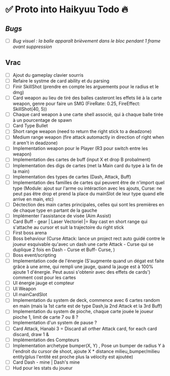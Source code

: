 # ✅ Proto into Haikyuu Todo :fire:

## *Bugs*
- [ ] *Bug visuel : la balle apparaît brièvement dans le bloc pendant 1 frame avant suppression*

## Vrac
- [ ] Ajout du gameplay clavier sourris
- [ ] Refaire le systme de card ability et du parsing
- [ ] Finir SkillShot (prendre en compte les arguements pour le radius et le dmg)
- [ ] Card weapon au lieu de tiré des balles casteront les effets lié à la carte weapon, genre pour faire un SMG (FireRate: 0.25, FireEffect: SkillShot(40, 5)) 
- [ ] Chaque card weapon à une carte shell associé, qui à chaque balle tirée à un pourcentage de spawn 
- [ ] Card Type Bullet
- [ ] Short range weapon (need to return the right stick to a deadzone)
- [ ] Medium range weapon (fire attack automactly in direction of right when it aren't in deadzone)
- [ ] Implementation weapon pour le Player (R3 pour switch entre les weapon)
- [ ] Implementation des cartes de buff (input X et drop B probalment)
- [ ] Implementation des digs de cartes (met la Main card du type à la fin de la main)
- [ ] Implementation des types de cartes (Dash, Attack, Buff)
- [ ] Implementation des familles de cartes qui peuvent être de n'import quel type (Module: ajout sur l'arme ou intéraction avec les ajouts, Curse: ne peut pas être drop et prend la place du mainSlot de leur type quand elle arrive en main, etc)
- [ ] Déctection des main cartes principales, celles qui sont les premières en de chaque type en partant de la gauche
- [ ] Implémenter l'assistance de visée (Aim Assist)
- [ ] Card Buff - gear | Laser Vectoriel |= Ray cast en short range qui s'attache au cursor et suit la trajectoire du right stick
- [ ] First boss arena
- [ ] Boss behaviour (Curse Attack: lance un project rect auto guidé contre le joueur esquivable qu'avec un dash une carte Attack - Curse qui se duplique 2 fois en Dash - Curse et Buff- Curse,  )
- [ ] Boss event/scripting
- [ ] Implementation code de l'énergie (S'augmente quand un dégat est faite grâce à une arme, qui rempli une jauge, quand la jauge est à 100% ajoute 1 d'énergie. Peut aussi s'obtenir avec des effets de cards') comment cost pour les cartes
- [ ] UI énergie jauge et compteur
- [ ] UI Weapon
- [ ] UI mainCardSlot
- [ ] Implementation du system de deck, commence avec 6 cartes random en main (mais la 1st carte est de type Dash,la 2nd Attack et la 3rd Buff)
- [ ] Implementation du system de pioche, chaque carte jouée le joueur pioche 1, limit de carte 7 ou 8 ?  
- [ ] Implementation d'un system de pause ? 
- [ ] Card Attack, Hanabi 3 = Discard all orther Attack card, for each card discard, draw 1 & 
- [ ] Implémentation des Compteurs
- [ ] Implementation archetype bumper(X, Y) , Pose un bumper de radius Y à l'endroit du cursor de shoot, ajoute X * distance milieu_bumper/milieu entity(plus l'entité est proche plus la vélocity est ajoutée)
- [ ] Card Dash - mine | Dash's mine
- [ ] Hud pour les stats du joueur
